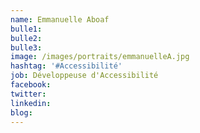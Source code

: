 ```yaml
---
name: Emmanuelle Aboaf
bulle1: 
bulle2: 
bulle3: 
image: /images/portraits/emmanuelleA.jpg
hashtag: '#Accessibilité'
job: Développeuse d'Accessibilité
facebook: 
twitter: 
linkedin: 
blog: 
---
```

